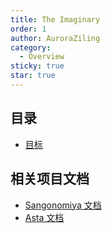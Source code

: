 ```yaml
---
title: The Imaginary
order: 1
author: AuroraZiling
category:
  - Overview
sticky: true
star: true
---
```


## 目录

- [目标](goals.md)

## 相关项目文档

- [Sangonomiya 文档](/sangonomiya/)
- [Asta 文档](/asta/)